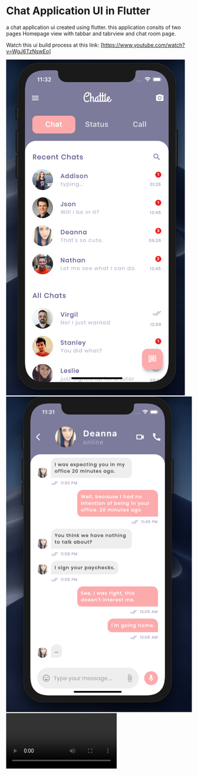 # Chat Application UI in Flutter
a chat application ui created using flutter. this application consits of two pages Homepage view with tabbar and tabrview and chat room page.

Watch this ui build process at this link: [https://www.youtube.com/watch?v=WgJ6TzNswEo]

![Chat app home screen](screenshot/app-screen-1.png)
![Chat app home screen](screenshot/app-screen-2.png)
![Chat app animation](https://i.imgur.com/xhe7QGR.mp4)